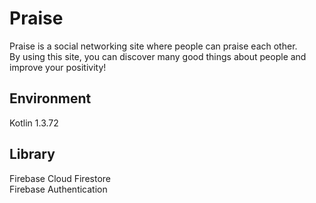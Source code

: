 # Praise
Praise is a social networking site where people can praise each other.  
By using this site, you can discover many good things about people and improve your positivity!

## Environment
Kotlin 1.3.72

## Library
Firebase Cloud Firestore  
Firebase Authentication
